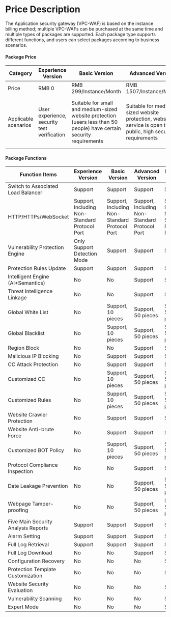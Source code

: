 # Price Description

The Application security gateway (VPC-WAF) is based on the instance billing method; multiple VPC-WAFs can be purchased at the same time and multiple types of packages are supported. Each package type supports different functions, and users can select packages according to business scenarios.

#### Package Price

| Category     | Experience Version                     | Basic Version                                           | Advanced Version                                               | Flagship Version                                     |
| -------- | -------------------------- | ------------------------------------------------ | ---------------------------------------------------- | ------------------------------------------ |
| Price     | RMB 0                        | RMB 299/Instance/Month                                    | RMB 1507/Instance/Month                                       | 6022 /Instance/Month                              |
| Applicable scenarios | User experience, security test verification | Suitable for small and medium-sized website protection (users less than 50 people) have certain security requirements | Suitable for medium-sized website protection, website or service is open to the public, high security requirements | Suitable for large-scale website protection, or personalized security customization needs |

####  Package Functions

| Function Items               | Experience Version               | Basic Version               | Advanced Version               | Flagship Version               |
| -------------------- | -------------------- | -------------------- | -------------------- | -------------------- |
| Switch to Associated Load Balancer     | Support                 | Support                 | Support                 | Support                 |
| HTTP/HTTPs/WebSocket | Support, Including Non-Standard Protocol Port | Support, Including Non-Standard Protocol Port | Support, Including Non-Standard Protocol Port | Support, Including Non-Standard Protocol Port |
| Vulnerability Protection Engine         | Only Support Detection Mode       | Support                 | Support                 | Support                 |
| Protection Rules Update         | Support                 | Support                 | Support                 | Support                 |
| Intelligent Engine (AI+Semantics)  | No                   | No                   | Support                 | Support                 |
| Threat Intelligence Linkage         | No                   | No                   | Support                 | Support                 |
| Global White List           | No                   | Support, 10 pieces           | Support, 50 pieces           | Support, 50 pieces           |
| Global Blacklist           | No                   | Support, 10 pieces           | Support, 50 pieces           | Support, 50 pieces           |
| Region Block             | No                   | No                   | Support                 | Support                 |
| Malicious IP Blocking           | No                   | Support                 | Support                 | Support                 |
| CC Attack Protection           | No                   | Support                 | Support                 | Support                 |
| Customized CC             | No                   | Support, 10 pieces           | Support, 50 pieces           | Support, 50 pieces           |
| Customized Rules           | No                   | Support, 10 pieces           | Support, 50 pieces           | Support, 50 pieces           |
| Website Crawler Protection         | No                   | Support                 | Support                 | Support                 |
| Website Anti-brute Force       | No                   | Support                 | Support                 | Support                 |
| Customized BOT Policy        | No                   | Support, 10 pieces           | Support, 50 pieces           | Support, 50 pieces           |
| Protocol Compliance Inspection       | No                   | No                   | Support                 | Support                 |
| Date Leakage Prevention            | No                   | No                   | Support, 50 pieces           | Support, 50 pieces           |
| Webpage Tamper-proofing           | No                   | No                   | Support, 50 pieces           | Support, 50 pieces           |
| Five Main Security Analysis Reports     | Support                 | Support                 | Support                 | Support                 |
| Alarm Setting             | Support                 | Support                 | Support                 | Support                 |
| Full Log Retrieval         | Support                 | Support                 | Support                 | Support                 |
| Full Log Download         | No                   | No                   | Support                 | Support                 |
| Configuration Recovery             | No                   | No                   | No                   | Support                 |
| Protection Template Customization         | No                   | No                   | No                   | Support                 |
| Website Security Evaluation         | No                   | No                   | No                   | Support                 |
| Vulnerability Scanning             | No                   | No                   | No                   | Support                 |
| Expert Mode             | No                   | No                   | No                   | Support                 |

